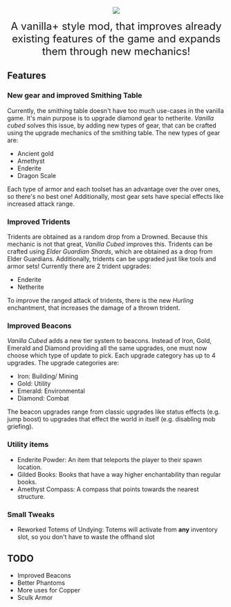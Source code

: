 <p align="center">
    <img src="https://user-images.githubusercontent.com/28957846/164294157-1a190ef9-7f34-402f-b740-edc957da7ad9.png">
</p>

<p align="center">
    <font size=5>
        A vanilla+ style mod, that improves already existing features of the game and expands them through new 
        mechanics!
    </font>
</p>


## Features

### New gear and improved Smithing Table

Currently, the smithing table doesn't have too much use-cases in the vanilla game. It's main purpose is to upgrade 
diamond gear to netherite. *Vanilla cubed* solves this issue, by adding new types of gear, that can be crafted using 
the upgrade mechanics of the smithing table. The new types of gear are:
- Ancient gold
- Amethyst
- Enderite
- Dragon Scale

Each type of armor and each toolset has an advantage over the over ones, so there's no best one! Additionally, most gear
sets have special effects like increased attack range.

### Improved Tridents

Tridents are obtained as a random drop from a Drowned. Because this mechanic is not that great, *Vanilla Cubed* improves 
this. Tridents can be crafted using *Elder Guardian Shards*, which are obtained as a drop from Elder Guardians. 
Additionally, tridents can be upgraded just like tools and armor sets! Currently there are 2 trident upgrades:
- Enderite
- Netherite

To improve the ranged attack of tridents, there is the new *Hurling* enchantment, that increases the damage of a thrown 
trident.

### Improved Beacons

*Vanilla Cubed* adds a new tier system to beacons. Instead of Iron, Gold, Emerald and Diamond providing all the same upgrades, one must now choose which type of update to pick. Each upgrade category has up to 4 upgrades. The upgrade categories are:
- Iron: Building/ Mining
- Gold: Utility
- Emerald: Environmental
- Diamond: Combat

The beacon upgrades range from classic upgrades like status effects (e.g. jump boost) to upgrades that effect the world in itself (e.g. disabling mob griefing).

### Utility items
- Enderite Powder: An item that teleports the player to their spawn location.
- Gilded Books: Books that have a way higher enchantability than regular books.
- Amethyst Compass: A compass that points towards the nearest structure.

### Small Tweaks
- Reworked Totems of Undying: Totems will activate from **any** inventory slot, so you don't have to waste the offhand slot

## TODO
- Improved Beacons
- Better Phantoms
- More uses for Copper
- Sculk Armor
